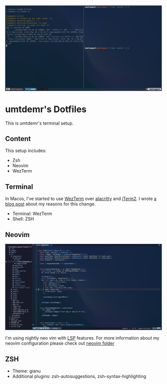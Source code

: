 ![Terminal](./assets/terminal.png)
# umtdemr's Dotfiles

This is umtdemr's terminal setup. 

## Content

This setup includes:

* Zsh
* Neovim
* WezTerm

## Terminal

In Macos, I've started to use [WezTerm](https://wezfurlong.org/wezterm/index.html "Wez's Terminal Emulator") over [alacritty](https://github.com/alacritty/alacritty "Alacrity's github page") and [iTerm2](https://iterm2.com/index.html). I wrote [a blog post](https://umitde.com/blog/i-switched-to-wezterm) about my reasons for this change.

* Terminal: WezTerm
* Shell: ZSH

## Neovim

![Neovim preview](./assets/neovim.png)

I'm using nightly neo vim with [LSP](https://github.com/neovim/nvim-lspconfig) features. For more information about my neovim configuration please check out [neovim folder](https://github.com/umtdemr/Dotfiles/tree/master/.config/nvim)


## ZSH

* Theme: gianu
* Additional plugins: zsh-autosuggestions, zsh-syntax-highlighting

